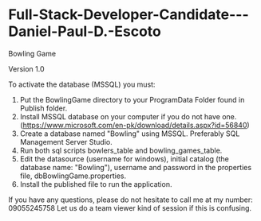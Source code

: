 # Full-Stack-Developer-Candidate---Daniel-Paul-D.-Escoto
Bowling Game

Version 1.0

To activate the database (MSSQL) you must:
1. Put the BowlingGame directory to your ProgramData Folder found in Publish folder.
2. Install MSSQL database on your computer if you do not have one. (https://www.microsoft.com/en-pk/download/details.aspx?id=56840)
3. Create a database named "Bowling" using MSSQL. Preferably SQL Management Server Studio.
4. Run both sql scripts bowlers_table and bowling_games_table. 
5. Edit the datasource (username for windows), initial catalog (the database name: "Bowling"), username and password in the properties file, dbBowlingGame.properties.
6. Install the published file to run the application.

If you have any questions, please do not hesitate to call me at my number: 09055245758
Let us do a team viewer kind of session if this is confusing.


